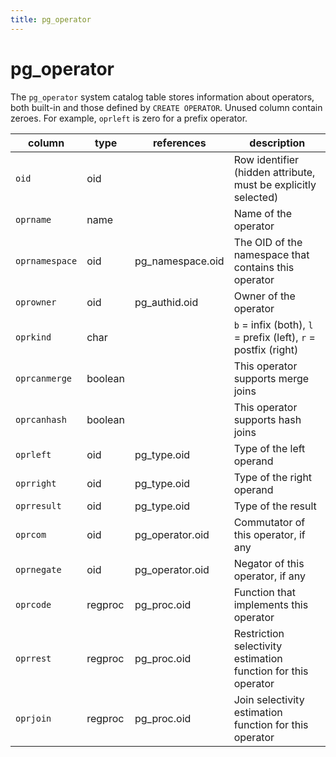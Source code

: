 ```yaml
---
title: pg_operator
---
```


# pg_operator

The `pg_operator` system catalog table stores information about operators, both built-in and those defined by `CREATE OPERATOR`. Unused column contain zeroes. For example, `oprleft` is zero for a prefix operator.

|column|type|references|description|
|------|----|----------|-----------|
|`oid`|oid| |Row identifier (hidden attribute, must be explicitly selected)|
|`oprname`|name| |Name of the operator|
|`oprnamespace`|oid|pg_namespace.oid|The OID of the namespace that contains this operator|
|`oprowner`|oid|pg_authid.oid|Owner of the operator|
|`oprkind`|char| |`b` = infix (both), `l` = prefix (left), `r` = postfix (right)|
|`oprcanmerge`|boolean| |This operator supports merge joins|
|`oprcanhash`|boolean| |This operator supports hash joins|
|`oprleft`|oid|pg_type.oid|Type of the left operand|
|`oprright`|oid|pg_type.oid|Type of the right operand|
|`oprresult`|oid|pg_type.oid|Type of the result|
|`oprcom`|oid|pg_operator.oid|Commutator of this operator, if any|
|`oprnegate`|oid|pg_operator.oid|Negator of this operator, if any|
|`oprcode`|regproc|pg_proc.oid|Function that implements this operator|
|`oprrest`|regproc|pg_proc.oid|Restriction selectivity estimation function for this operator|
|`oprjoin`|regproc|pg_proc.oid|Join selectivity estimation function for this operator|
